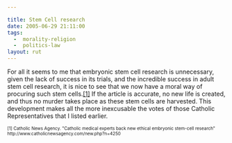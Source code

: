 ```yaml
---

title: Stem Cell research
date: 2005-06-29 21:11:00
tags:
  -  morality-religion
  -  politics-law
layout: rut
---
```


<p>For all it seems to me that embryonic stem cell research is unnecessary, given the lack of success in its trials, and the incredible success in adult stem cell research, it is nice to see that we now have a moral way of procuring such stem cells.<a href="http://www.catholicnewsagency.com/new.php?n=4250">[1]</a> If the article is accurate, no new life is created, and thus no murder takes place as these stem cells are harvested.  This development makes all the more inexcusable the votes of those Catholic Representatives that I listed earlier.</p>  <font size="-2"> [1] Catholic News Agency.  "Catholic medical experts back new ethical embryonic stem-cell research" http://www.catholicnewsagency.com/new.php?n=4250 </font>

